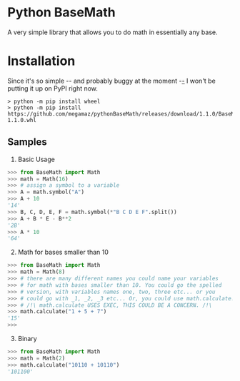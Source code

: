 # Python BaseMath
A very simple library that allows you to do math in essentially any base.

# Installation
Since it's so simple -- and probably buggy at the moment -[-](https://www.youtube.com/watch?v=dQw4w9WgXcQ) I won't be putting it up on PyPI right now.
```
> python -m pip install wheel
> python -m pip install https://github.com/megamaz/pythonBaseMath/releases/download/1.1.0/BaseMath-1.1.0.whl
```

## Samples
1. Basic Usage
```py
>>> from BaseMath import Math
>>> math = Math(16)
>>> # assign a symbol to a variable
>>> A = math.symbol("A")
>>> A + 10
'14'
>>> B, C, D, E, F = math.symbol(*"B C D E F".split())
>>> A + B * E - B**2 
'2B'
>>> A * 10
'64'
```
2. Math for bases smaller than 10
```py
>>> from BaseMath import Math
>>> math = Math(8)
>>> # there are many different names you could name your variables
>>> # for math with bases smaller than 10. You could go the spelled
>>> # version, with variables names one, two, three etc... or you
>>> # could go with _1, _2, _3 etc... Or, you could use math.calculate.
>>> # /!\ math.calculate USES EXEC, THIS COULD BE A CONCERN. /!\
>>> math.calculate("1 + 5 + 7")
'15'
>>>
```
3. Binary
```py
>>> from BaseMath import Math
>>> math = Math(2)
>>> math.calculate("10110 + 10110")
'101100'
```
